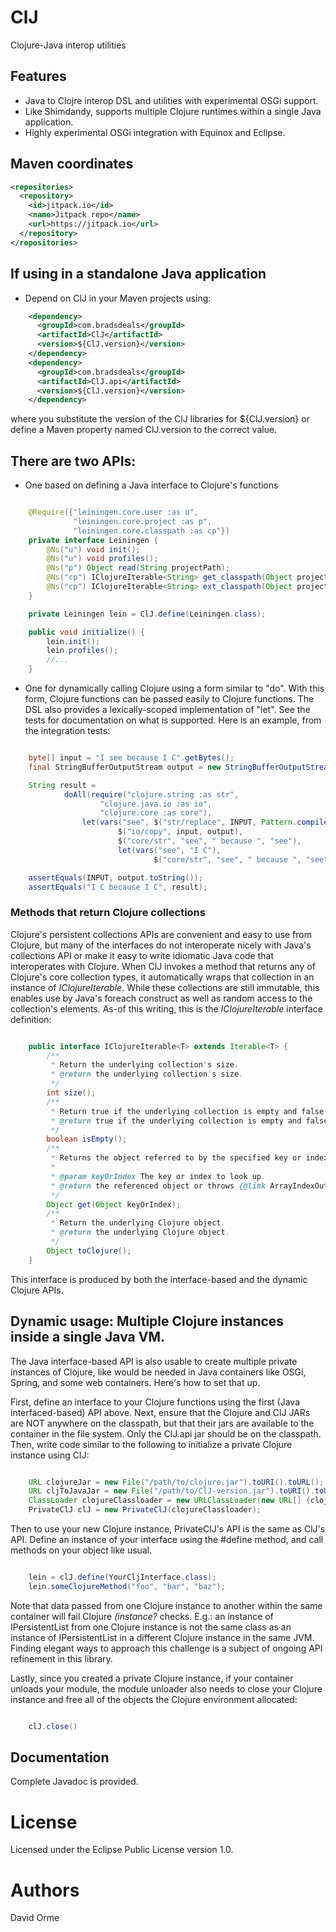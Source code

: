 # ClJ

Clojure-Java interop utilities

## Features

* Java to Clojre interop DSL and utilities with experimental OSGi support.
* Like Shimdandy, supports multiple Clojure runtimes within a single Java application.
* Highly experimental OSGi integration with Equinox and Eclipse.


## Maven coordinates

````xml
<repositories>
  <repository>
    <id>jitpack.io</id>
	<name>Jitpack repo</name>
	<url>https://jitpack.io</url>
  </repository>
</repositories>
````



## If using in a standalone Java application

* Depend on ClJ in your Maven projects using:

```xml
    <dependency>
      <groupId>com.bradsdeals</groupId>
      <artifactId>ClJ</artifactId>
      <version>${ClJ.version}</version>
    </dependency>
    <dependency>
      <groupId>com.bradsdeals</groupId>
      <artifactId>ClJ.api</artifactId>
      <version>${ClJ.version}</version>
    </dependency>
```

where you substitute the version of the ClJ libraries for ${ClJ.version} or define a Maven
property named ClJ.version to the correct value.

## There are two APIs:

* One based on defining a Java interface to Clojure's functions

```java

    @Require({"leiningen.core.user :as u",
              "leiningen.core.project :as p",
              "leiningen.core.classpath :as cp"})
    private interface Leiningen {
        @Ns("u") void init();
        @Ns("u") void profiles();
        @Ns("p") Object read(String projectPath);
        @Ns("cp") IClojureIterable<String> get_classpath(Object project);
        @Ns("cp") IClojureIterable<String> ext_classpath(Object project);
    }

    private Leiningen lein = ClJ.define(Leiningen.class);

    public void initialize() {
        lein.init();
        lein.profiles();
        //...
    }
```

* One for dynamically calling Clojure using a form similar to "do".  With this form, Clojure functions
can be passed easily to Clojure functions.  The DSL also provides a lexically-scoped implementation
of "let".  See the tests for documentation on what is supported.  Here is an example, from the integration tests:

```java

    byte[] input = "I see because I C".getBytes();
    final StringBufferOutputStream output = new StringBufferOutputStream();

    String result =
            doAll(require("clojure.string :as str",
                    "clojure.java.io :as io",
                    "clojure.core :as core"),
                let(vars("see", $("str/replace", INPUT, Pattern.compile("C"), "see")),
                        $("io/copy", input, output),
                        $("core/str", "see", " because ", "see"),
                        let(vars("see", "I C"),
                                $("core/str", "see", " because ", "see"))));

    assertEquals(INPUT, output.toString());
    assertEquals("I C because I C", result);
```

### Methods that return Clojure collections

Clojure's persistent collections APIs are convenient and easy to use from Clojure, but many of the interfaces do not interoperate nicely with Java's collections API or make it easy to write idiomatic Java code that interoperates with Clojure.  When ClJ invokes a method that returns any of Clojure's core collection types, it automatically wraps that collection in an instance of *IClojureIterable*.  While these collections are still immutable, this enables use by Java's foreach construct as well as random access to the collection's elements.  As-of this writing, this is the *IClojureIterable* interface definition:

```java

    public interface IClojureIterable<T> extends Iterable<T> {
        /**
         * Return the underlying collection's size.
         * @return the underlying collection's size.
         */
        int size();
        /**
         * Return true if the underlying collection is empty and false otherwise.
         * @return true if the underlying collection is empty and false otherwise.
         */
        boolean isEmpty();
        /**
         * Returns the object referred to by the specified key or index.
         *
         * @param keyOrIndex The key or index to look up.
         * @return the referenced object or throws {@link ArrayIndexOutOfBoundsException} on failure.
         */
        Object get(Object keyOrIndex);
        /**
         * Return the underlying Clojure object.
         * @return the underlying Clojure object.
         */
        Object toClojure();
    }
```

This interface is produced by both the interface-based and the dynamic Clojure APIs.


## Dynamic usage: Multiple Clojure instances inside a single Java VM.

The Java interface-based API is also usable to create multiple private instances of Clojure, like would be needed in Java containers like OSGi, Spring, and some web containers.  Here's how to set that up.

First, define an interface to your Clojure functions using the first (Java interfaced-based) API above.  Next, ensure that the Clojure and ClJ JARs are NOT anywhere on the classpath, but that their jars are available to the container in the file system.  Only the ClJ.api jar should be on the classpath.  Then, write code similar to the following to initialize a private Clojure instance using ClJ:

```java

    URL clojureJar = new File("/path/to/clojure.jar").toURI().toURL();      // Customize this for your container
    URL cljToJavaJar = new File("/path/to/ClJ-version.jar").toURI().toURL();
    ClassLoader clojureClassloader = new URLClassLoader(new URL[] {clojureJar, cljToJavaJar}, parentClassloader);
    PrivateClJ clJ = new PrivateClJ(clojureClassloader);
```

Then to use your new Clojure instance, PrivateClJ's API is the same as ClJ's API.  Define an instance of your interface using the #define method, and call methods on your object like usual.

```java

    lein = clJ.define(YourCljInterface.class);
    lein.someClojureMethod("foo", "bar", "baz");
```

Note that data passed from one Clojure instance to another within the same container will fail Clojure *(instance?* checks.  E.g.: an instance of IPersistentList from one Clojure instance is not the same class as an instance of IPersistentList in a different Clojure instance in the same JVM.  Finding elegant ways to approach this challenge is a subject of ongoing API refinement in this library.

Lastly, since you created a private Clojure instance, if your container unloads your module, the module unloader also needs to close your Clojure instance and free all of the objects the Clojure environment allocated:

```java

    clJ.close()
```


## Documentation

Complete Javadoc is provided.

# License

Licensed under the Eclipse Public License version 1.0.

# Authors

David Orme
